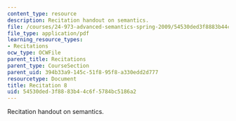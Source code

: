 ```yaml
---
content_type: resource
description: Recitation handout on semantics.
file: /courses/24-973-advanced-semantics-spring-2009/54530ded3f8883b44c6f5784bc5186a2_MIT24_973s09_rec08.pdf
file_type: application/pdf
learning_resource_types:
- Recitations
ocw_type: OCWFile
parent_title: Recitations
parent_type: CourseSection
parent_uid: 394b33a9-145c-51f8-95f8-a330edd2d777
resourcetype: Document
title: Recitation 8
uid: 54530ded-3f88-83b4-4c6f-5784bc5186a2
---
```

Recitation handout on semantics.

